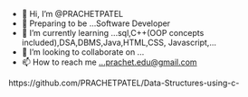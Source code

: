 - 👋 Hi, I’m @PRACHETPATEL
- 👀 Preparing to be ...Software Developer
- 🌱 I’m currently learning ...sql,C++(OOP concepts included),DSA,DBMS,Java,HTML,CSS, Javascript,...
- 💞️ I’m looking to collaborate on ...
- 📫 How to reach me ...prachet.edu@gmail.com

<!---
PRACHETPATEL/PRACHETPATEL is a ✨ special ✨ repository because its `README.md` (this file) appears on your GitHub profile.
You can click the Preview link to take a look at your changes.
--->https://github.com/PRACHETPATEL/Data-Structures-using-c-

